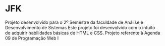 # JFK
Projeto desenvolvido para o 2º Semestre da faculdade de Análise e Desenvolvimento de Sistemas
Este projeto foi desenvolvido com o intuito de adquirir habilidades básicas de HTML e CSS.
Projeto referente à Agenda 09 de Programação Web I
